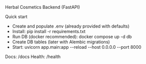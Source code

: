 Herbal Cosmetics Backend (FastAPI)

Quick start
- Create and populate .env (already provided with defaults)
- Install: pip install -r requirements.txt
- Run DB (docker recommended): docker compose up -d db
- Create DB tables (later with Alembic migrations)
- Start: uvicorn app.main:app --reload --host 0.0.0.0 --port 8000

Docs: /docs
Health: /health

